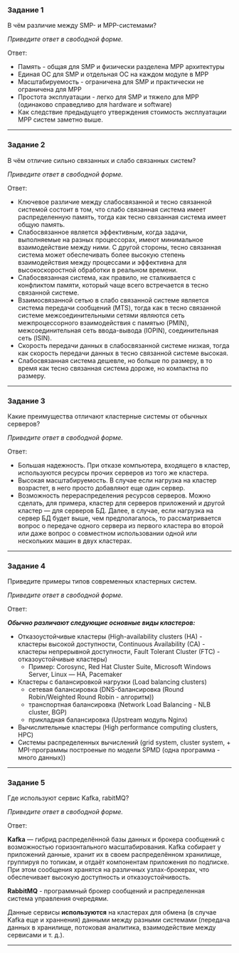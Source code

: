 ### Задание 1

В чём различие между SMP- и MPP-системами?

*Приведите ответ в свободной форме.*

Ответ:

* Память - общая для SMP и физически разделена MPP архитектуры
* Единая ОС для SMP и отдельная ОС на каждом модуле в MPP
* Масштабируемость - ограничена для SMP и практически не ограничена для MPP
* Простота эксплуатации - легко для SMP и тяжело для MPP (одинаково справедливо для hardware и software) 
* Как следствие предыдущего утверждения стоимость эксплуатации MPP систем заметно выше. 

---

### Задание 2

В чём отличие сильно связанных и слабо связанных систем?

*Приведите ответ в свободной форме.*

Ответ:

* Ключевое различие между слабосвязанной и тесно связанной системой состоит в том, что слабо связанная система имеет распределенную память, 
тогда как тесно связанная система имеет общую память.
* Слабосвязанное является эффективным, когда задачи, выполняемые на разных процессорах, имеют минимальное взаимодействие между ними. 
С другой стороны, тесно связанная система может обеспечивать более высокую степень взаимодействия между процессами и эффективна 
для высокоскоростной обработки в реальном времени.
* Слабосвязанная система, как правило, не сталкивается с конфликтом памяти, который чаще всего встречается в тесно связанной системе.
* Взаимосвязанной сетью в слабо связанной системе является система передачи сообщений (MTS), тогда как в тесно связанной системе межсоединительными 
сетями являются сеть межпроцессорного взаимодействия с памятью (PMIN), межсоединительная сеть ввода-вывода (IOPIN), соединительная сеть (ISIN).
* Скорость передачи данных в слабосвязанной системе низкая, тогда как скорость передачи данных в тесно связанной системе высокая.
* Слабосвязанная система дешевле, но больше по размеру, в то время как тесно связанная система дороже, но компактна по размеру.

---

### Задание 3

Какие преимущества отличают кластерные системы от обычных серверов?

*Приведите ответ в свободной форме.*

Ответ: 

* Большая надежность. При отказе компьютера, входящего в кластер, используются ресурсы прочих серверов из того же кластера.
* Высокая масштабируемость. В случае если нагрузка на кластер возрастет, в него просто добавляют еще один сервер.
* Возможность перераспределения ресурсов серверов. Можно сделать, для примера,  кластер для серверов приложений и другой кластер — для серверов БД. 
Далее, в случае, если нагрузка на сервер БД будет выше, чем предполагалось, то рассматривается вопрос о передаче одного сервера 
из первого кластера во второй или даже вопрос о совместном использовании одной или нескольких машин в двух кластерах.

---

### Задание 4

Приведите примеры типов современных кластерных систем.

*Приведите ответ в свободной форме.*

Ответ:

***Обычно различают следующие основные виды кластеров:***

* Отказоустойчивые кластеры (High-availability clusters (HA) - кластеры высокой доступности, 
Continuous Availability (CA) - кластеры непрерывной доступности, Fault Tolerant Cluster (FTC) - отказоустойчивые кластеры)
  * Пример: Corosync, Red Hat Cluster Suite, Microsoft Windows Server, Linux — HA, Pacemaker
* Кластеры с балансировкой нагрузки (Load balancing clusters)
  * сетевая балансировка (DNS-балансировка (Round Robin/Weighted Round Robin - алгоритм))
  * транспортная балансировка (Network Load Balancing - NLB cluster, BGP)
  * прикладная балансировка (Upstream модуль Nginx) 
* Вычислительные кластеры (High performance computing clusters, HPC)
* Системы распределенных вычислений (grid system, cluster system, + MPI-программы построеные по модели SPMD (одна программа - много данных))

---

### Задание 5

Где используют сервис Kafka, rabitMQ?

*Приведите ответ в свободной форме.*

Ответ:

**Kafka** — гибрид распределённой базы данных и брокера сообщений с возможностью горизонтального масштабирования. 
Kafka собирает у приложений данные, хранит их в своем распределённом хранилище, группируя по топикам, и отдаёт компонентам приложения по подписке. 
При этом сообщения хранятся на различных узлах-брокерах, что обеспечивает высокую доступность и отказоустойчивость.

**RabbitMQ** - программный брокер сообщений и распределенная система управления очередями. 

Данные сервисы **используются** на кластерах для обмена (в случае Kafka еще и храннения) данными между разными 
системами (передача данных в хранилище, потоковая аналитика, взаимодействие между сервисами и т. д.).


---
